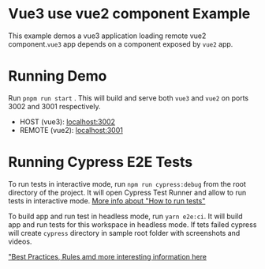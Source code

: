 # Vue3 use vue2 component Example

This example demos a vue3 application loading remote vue2 component.`vue3` app depends on a component exposed by `vue2` app.

# Running Demo

Run `pnpm run start` . This will build and serve both `vue3` and `vue2` on ports 3002 and 3001 respectively.

- HOST (vue3): [localhost:3002](http://localhost:3002/)
- REMOTE (vue2): [localhost:3001](http://localhost:3001/)

# Running Cypress E2E Tests

To run tests in interactive mode, run  `npm run cypress:debug` from the root directory of the project. It will open Cypress Test Runner and allow to run tests in interactive mode. [More info about "How to run tests"](../../cypress/README.md#how-to-run-tests)

To build app and run test in headless mode, run `yarn e2e:ci`. It will build app and run tests for this workspace in headless mode. If tets failed cypress will create `cypress` directory in sample root folder with screenshots and videos.

["Best Practices, Rules amd more interesting information here](../../cypress/README.md)
